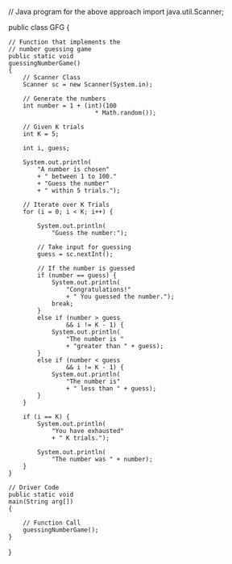 // Java program for the above approach
import java.util.Scanner;

public class GFG {

	// Function that implements the
	// number guessing game
	public static void
	guessingNumberGame()
	{
		// Scanner Class
		Scanner sc = new Scanner(System.in);

		// Generate the numbers
		int number = 1 + (int)(100
							* Math.random());

		// Given K trials
		int K = 5;

		int i, guess;

		System.out.println(
			"A number is chosen"
			+ " between 1 to 100."
			+ "Guess the number"
			+ " within 5 trials.");

		// Iterate over K Trials
		for (i = 0; i < K; i++) {

			System.out.println(
				"Guess the number:");

			// Take input for guessing
			guess = sc.nextInt();

			// If the number is guessed
			if (number == guess) {
				System.out.println(
					"Congratulations!"
					+ " You guessed the number.");
				break;
			}
			else if (number > guess
					&& i != K - 1) {
				System.out.println(
					"The number is "
					+ "greater than " + guess);
			}
			else if (number < guess
					&& i != K - 1) {
				System.out.println(
					"The number is"
					+ " less than " + guess);
			}
		}

		if (i == K) {
			System.out.println(
				"You have exhausted"
				+ " K trials.");

			System.out.println(
				"The number was " + number);
		}
	}

	// Driver Code
	public static void
	main(String arg[])
	{

		// Function Call
		guessingNumberGame();
	}
}

     
